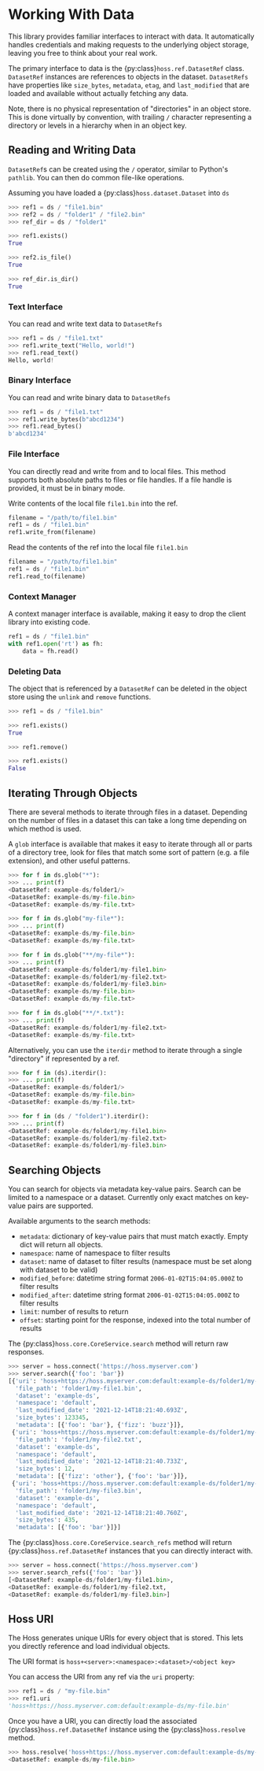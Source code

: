 # Working With Data
This library provides familiar interfaces to interact with data. It automatically handles credentials and making
requests to the underlying object storage, leaving you free to think about your real work.

The primary interface to data is the {py:class}`hoss.ref.DatasetRef` class. `DatasetRef` instances are references
to objects in the dataset. `DatasetRefs` have properties like `size_bytes`, `metadata`, `etag`, and `last_modified` that
are loaded and available without actually fetching any data.

Note, there is no physical representation of "directories" in an object store. This is done virtually by 
convention, with trailing `/` character representing a directory or levels in a hierarchy when in an object key.

## Reading and Writing Data

`DatasetRef`s can be created using the `/` operator, similar to Python's `pathlib`. You can then do common
file-like operations.

Assuming you have loaded a {py:class}`hoss.dataset.Dataset` into `ds`
```python
>>> ref1 = ds / "file1.bin"
>>> ref2 = ds / "folder1" / "file2.bin"
>>> ref_dir = ds / "folder1"

>>> ref1.exists()
True

>>> ref2.is_file()
True

>>> ref_dir.is_dir()
True
```

### Text Interface
You can read and write text data to `DatasetRefs`

```python
>>> ref1 = ds / "file1.txt"
>>> ref1.write_text("Hello, world!")
>>> ref1.read_text()
Hello, world!
```

### Binary Interface
You can read and write binary data to `DatasetRefs`

```python
>>> ref1 = ds / "file1.txt"
>>> ref1.write_bytes(b"abcd1234")
>>> ref1.read_bytes()
b'abcd1234'
```


### File Interface
You can directly read and write from and to local files. This method supports both absolute paths to files
or file handles. If a file handle is provided, it must be in binary mode.

Write contents of the local file `file1.bin` into the ref.
```python
filename = "/path/to/file1.bin"
ref1 = ds / "file1.bin"
ref1.write_from(filename)
```

Read the contents of the ref into the local file `file1.bin`
```python
filename = "/path/to/file1.bin"
ref1 = ds / "file1.bin"
ref1.read_to(filename)
```

### Context Manager
A context manager interface is available, making it easy to drop the client library into existing
code.

```python
ref1 = ds / "file1.bin"
with ref1.open('rt') as fh:
    data = fh.read()
```

### Deleting Data
The object that is referenced by a `DatasetRef` can be deleted in the object store using the `unlink` and 
`remove` functions.

```python
>>> ref1 = ds / "file1.bin"

>>> ref1.exists()
True

>>> ref1.remove()

>>> ref1.exists()
False
```

## Iterating Through Objects
There are several methods to iterate through files in a dataset. Depending on the number of files in a dataset
this can take a long time depending on which method is used.

A `glob` interface is available that makes it easy to iterate through all or parts of a directory tree, look
for files that match some sort of pattern (e.g. a file extension), and other useful patterns.

```python
>>> for f in ds.glob("*"):
>>> ... print(f)
<DatasetRef: example-ds/folder1/>
<DatasetRef: example-ds/my-file.bin>
<DatasetRef: example-ds/my-file.txt>
```


```python
>>> for f in ds.glob("my-file*"):
>>> ... print(f)
<DatasetRef: example-ds/my-file.bin>
<DatasetRef: example-ds/my-file.txt>
```

```python
>>> for f in ds.glob("**/my-file*"):
>>> ... print(f)
<DatasetRef: example-ds/folder1/my-file1.bin>
<DatasetRef: example-ds/folder1/my-file2.txt>
<DatasetRef: example-ds/folder1/my-file3.bin>
<DatasetRef: example-ds/my-file.bin>
<DatasetRef: example-ds/my-file.txt>
```

```python
>>> for f in ds.glob("**/*.txt"):
>>> ... print(f)
<DatasetRef: example-ds/folder1/my-file2.txt>
<DatasetRef: example-ds/my-file.txt>
```

Alternatively, you can use the `iterdir` method to iterate through a single "directory" if represented by
a ref.

```python
>>> for f in (ds).iterdir():
>>> ... print(f)
<DatasetRef: example-ds/folder1/>
<DatasetRef: example-ds/my-file.bin>
<DatasetRef: example-ds/my-file.txt>
```

```python
>>> for f in (ds / "folder1").iterdir():
>>> ... print(f)
<DatasetRef: example-ds/folder1/my-file1.bin>
<DatasetRef: example-ds/folder1/my-file2.txt>
<DatasetRef: example-ds/folder1/my-file3.bin>
```

## Searching Objects
You can search for objects via metadata key-value pairs. Search can be limited to a namespace or a dataset. 
Currently only exact matches on key-value pairs are supported.

Available arguments to the search methods:
- `metadata`: dictionary of key-value pairs that must match exactly. Empty dict will return all objects.
- `namespace`: name of namespace to filter results
- `dataset`: name of dataset to filter results (namespace must be set along with dataset to be valid)
- `modified_before`: datetime string format `2006-01-02T15:04:05.000Z` to filter results
- `modified_after`: datetime string format `2006-01-02T15:04:05.000Z` to filter results
- `limit`: number of results to return
- `offset`: starting point for the response, indexed into the total number of results

The {py:class}`hoss.core.CoreService.search` method will return raw responses.

```python
>>> server = hoss.connect('https://hoss.myserver.com')
>>> server.search({'foo': 'bar'})
[{'uri': 'hoss+https://hoss.myserver.com:default:example-ds/folder1/my-file1.bin',
  'file_path': 'folder1/my-file1.bin',
  'dataset': 'example-ds',
  'namespace': 'default',
  'last_modified_date': '2021-12-14T18:21:40.693Z',
  'size_bytes': 123345,
  'metadata': [{'foo': 'bar'}, {'fizz': 'buzz'}]},
 {'uri': 'hoss+https://hoss.myserver.com:default:example-ds/folder1/my-file2.txt',
  'file_path': 'folder1/my-file2.txt',
  'dataset': 'example-ds',
  'namespace': 'default',
  'last_modified_date': '2021-12-14T18:21:40.733Z',
  'size_bytes': 12,
  'metadata': [{'fizz': 'other'}, {'foo': 'bar'}]},
 {'uri': 'hoss+https://hoss.myserver.com:default:example-ds/folder1/my-file3.bin',
  'file_path': 'folder1/my-file3.bin',
  'dataset': 'example-ds',
  'namespace': 'default',
  'last_modified_date': '2021-12-14T18:21:40.760Z',
  'size_bytes': 435,
  'metadata': [{'foo': 'bar'}]}]
```

The {py:class}`hoss.core.CoreService.search_refs` method will return {py:class}`hoss.ref.DatasetRef` instances
that you can directly interact with.


```python
>>> server = hoss.connect('https://hoss.myserver.com')
>>> server.search_refs({'foo': 'bar'})
[<DatasetRef: example-ds/folder1/my-file1.bin>,
<DatasetRef: example-ds/folder1/my-file2.txt,
<DatasetRef: example-ds/folder1/my-file3.bin>]
```

## Hoss URI
The Hoss generates unique URIs for every object that is stored. This lets you directly reference and load
individual objects.

The URI format is `hoss+<server>:<namespace>:<dataset>/<object key>`

You can access the URI from any ref via the `uri` property:

```python
>>> ref1 = ds / "my-file.bin"
>>> ref1.uri
'hoss+https://hoss.myserver.com:default:example-ds/my-file.bin'
```

Once you have a URI, you can directly load the associated {py:class}`hoss.ref.DatasetRef` instance
using the {py:class}`hoss.resolve` method.

```python
>>> hoss.resolve('hoss+https://hoss.myserver.com:default:example-ds/my-file.bin')
<DatasetRef: example-ds/my-file.bin>
```
